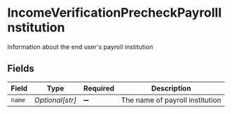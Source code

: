# IncomeVerificationPrecheckPayrollInstitution

Information about the end user's payroll institution


## Fields

| Field                           | Type                            | Required                        | Description                     |
| ------------------------------- | ------------------------------- | ------------------------------- | ------------------------------- |
| `name`                          | *Optional[str]*                 | :heavy_minus_sign:              | The name of payroll institution |